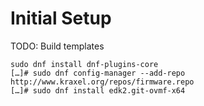 # Initial Setup

TODO:
Build templates

```
sudo dnf install dnf-plugins-core
[…]# sudo dnf config-manager --add-repo http://www.kraxel.org/repos/firmware.repo
[…]# sudo dnf install edk2.git-ovmf-x64
```
